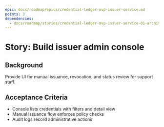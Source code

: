 ```yaml
---
epic: docs/roadmap/epics/credential-ledger-mvp-issuer-service.md
points: 3
dependencies:
  - docs/roadmap/stories/credential-ledger-mvp-issuer-service-01-architecture.md
---
```

# Story: Build issuer admin console

## Background
Provide UI for manual issuance, revocation, and status review for support staff.

## Acceptance Criteria
- Console lists credentials with filters and detail view
- Manual issuance flow enforces policy checks
- Audit logs record administrative actions
